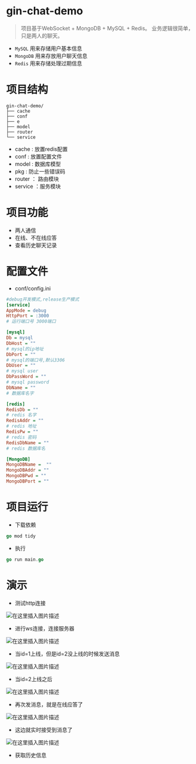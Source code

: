 # gin-chat-demo
> 项目基于WebSocket + MongoDB + MySQL + Redis。
> 业务逻辑很简单，只是两人的聊天。

- `MySQL` 用来存储用户基本信息
- `MongoDB` 用来存放用户聊天信息
- `Redis` 用来存储处理过期信息

# 

# 项目结构

```
gin-chat-demo/
├── cache
├── conf
├── e
├── model
├── router
└── service
```

- cache : 放置redis配置
- conf : 放置配置文件 
- model : 数据库模型
- pkg : 防止一些错误码
- router ： 路由模块
- service ：服务模块

# 项目功能

- 两人通信
- 在线、不在线应答
- 查看历史聊天记录

# 配置文件
- conf/config.ini

```ini
#debug开发模式,release生产模式
[service]
AppMode = debug
HttpPort = :3000 
# 运行端口号 3000端口

[mysql]
Db = mysql
DbHost = "" 
# mysql的ip地址
DbPort = ""
# mysql的端口号,默认3306
DbUser = ""
# mysql user
DbPassWord = ""
# mysql password
DbName = ""
# 数据库名字

[redis]
RedisDb = ""
# redis 名字
RedisAddr = ""
# redis 地址
RedisPw = ""
# redis 密码
RedisDbName = ""
# redis 数据库名

[MongoDB]
MongoDBName =  ""
MongoDBAddr = ""
MongoDBPwd = ""
MongoDBPort = ""
```

# 项目运行

- 下载依赖

```go
go mod tidy
```

- 执行

```go
go run main.go
```

# 演示
- 测试http连接

![在这里插入图片描述](https://img-blog.csdnimg.cn/7ddfc3253d3d4df48460eea2772ede60.png?x-oss-process=image/watermark,type_d3F5LXplbmhlaQ,shadow_50,text_Q1NETiBA5bCP55Sf5Yeh5LiA,size_20,color_FFFFFF,t_70,g_se,x_16)
- 进行ws连接，连接服务器

![在这里插入图片描述](https://img-blog.csdnimg.cn/cb69e11c10d341abb4a421d304c3c6e1.png?x-oss-process=image/watermark,type_d3F5LXplbmhlaQ,shadow_50,text_Q1NETiBA5bCP55Sf5Yeh5LiA,size_20,color_FFFFFF,t_70,g_se,x_16)


- 当id=1上线，但是id=2没上线的时候发送消息

![在这里插入图片描述](https://img-blog.csdnimg.cn/b52f92d1437b4d4891c47c2187ffdd65.png?x-oss-process=image/watermark,type_d3F5LXplbmhlaQ,shadow_50,text_Q1NETiBA5bCP55Sf5Yeh5LiA,size_20,color_FFFFFF,t_70,g_se,x_16)

- 当id=2上线之后

![在这里插入图片描述](https://img-blog.csdnimg.cn/c2a2fd17956846d6be96745e452987fd.png?x-oss-process=image/watermark,type_d3F5LXplbmhlaQ,shadow_50,text_Q1NETiBA5bCP55Sf5Yeh5LiA,size_20,color_FFFFFF,t_70,g_se,x_16)

- 再次发消息，就是在线应答了

![在这里插入图片描述](https://img-blog.csdnimg.cn/715dee6ffb224f77a788a80e17539cb3.png?x-oss-process=image/watermark,type_d3F5LXplbmhlaQ,shadow_50,text_Q1NETiBA5bCP55Sf5Yeh5LiA,size_20,color_FFFFFF,t_70,g_se,x_16)

- 这边就实时接受到消息了

![在这里插入图片描述](https://img-blog.csdnimg.cn/4f0495ef968940a28b49e0c5b3e9f346.png?x-oss-process=image/watermark,type_d3F5LXplbmhlaQ,shadow_50,text_Q1NETiBA5bCP55Sf5Yeh5LiA,size_20,color_FFFFFF,t_70,g_se,x_16)

- 获取历史信息

